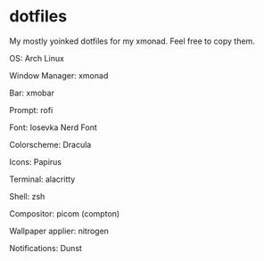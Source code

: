 # dotfiles
 My mostly yoinked dotfiles for my xmonad. Feel free to copy them.

OS: Arch Linux

Window Manager: xmonad 

Bar: xmobar

Prompt: rofi

Font: Iosevka Nerd Font

Colorscheme: Dracula

Icons: Papirus

Terminal: alacritty

Shell: zsh

Compositor: picom (compton)

Wallpaper applier: nitrogen

Notifications: Dunst
